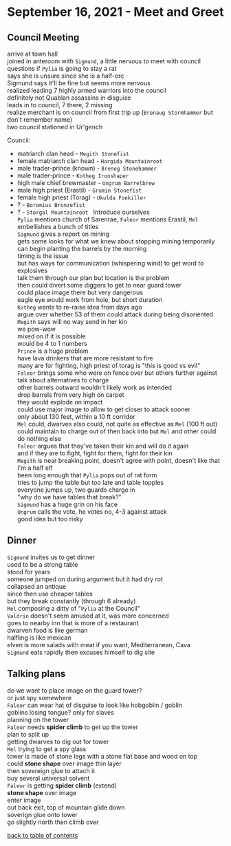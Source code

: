 # September 16, 2021 - Meet and Greet

## Council Meeting 

arrive at town hall  
joined in anteroom with `Sigmund`, a little nervous to meet with council  
questions if `Pylia` is going to stay a rat  
says she is unsure since she is a half-orc  
Sigmund says it'll be fine but seems more nervous  
realized leading 7 highly armed warriors into the council  
definitely not Quablan assassins in disguise  
leads in to council, 7 there, 2 missing  
realize merchant is on council from first trip up (`Brenaug Stormhammer` but don't remember name)  
two council stationed in Ur'gench  

Council:
- matriarch clan head - `Megith Stonefist`
- female matriarch clan head - `Hargida Mountainroot`
- male trader-prince (known) - `Brenog Stonehammer`
- male trader-prince - `Kotheg Ironshaper`
- high male chief brewmaster - `Ungrum Barrelbrew`
- male high priest (Erastil) - `Grumin Stonefist`
- female high priest (Torag) - `Ukulda Foekiller`
- ? - `Boromius Bronzefist`
- ? - `Storgal Mountainroot`
 
Introduce ourselves  
`Pylia` mentions church of Sarenrae, `Faleor` mentions Erastil, `Mel` embellishes a bunch of titles  
`Sigmund` gives a report on mining  
gets some looks for what we knew about stopping mining temporarily  
can begin planting the barrels by the morning  
timing is the issue  
but has ways for communication (whispering wind) to get word to explosives  
talk them through our plan but location is the problem  
then could divert some diggers to get to near guard tower  
could place image there but very dangerous  
eagle eye would work from hole, but short duration  
`Kotheg` wants to re-raise idea from days ago  
argue over whether 53 of them could attack during being disoriented  
`Megith` says will no way send in her kin  
we pow-wow  
mixed on if it is possible  
would be 4 to 1 numbers  
`Prince` is a huge problem  
have lava drinkers that are more resistant to fire  
many are for fighting, high priest of torag is "this is good vs evil"  
`Faleor` brings some who were on fence over but others further against  
talk about alternatives to charge  
other barrels outward wouldn't likely work as intended  
drop barrels from very high on carpet  
they would explode on impact  
could use major image to allow to get closer to attack sooner  
only about 130 feet, within a 10 ft corridor  
`Mel` could, dwarves also could, not quite as effective as `Mel` (100 ft out)  
could maintain to charge out of then back into but `Mel` and other could do nothing else  
`Faleor` argues that they've taken their kin and will do it again  
and if they are to fight, fight for them, fight for their kin  
`Megith` is near breaking point, doesn't agree with point, doesn't like that I'm a half elf  
been long enough that `Pylia` pops out of rat form  
tries to jump the table but too late and table topples  
everyone jumps up, two guards charge in  
"why do we have tables that break?"  
`Sigmund` has a huge grin on his face  
`Ungrum` calls the vote, he votes no, 4-3 against attack  
good idea but too risky  

## Dinner 

`Sigmund` invites us to get dinner  
used to be a strong table  
stood for years  
someone jumped on during argument but it had dry rot  
collapsed an antique  
since then use cheaper tables  
but they break constantly (through 6 already)  
`Mel` composing a ditty of "`Pylia` at the Council"  
`Valdrin` doesn't seem amused at it, was more concerned  
goes to nearby inn that is more of a restaurant  
dwarven food is like german  
halfling is like mexican  
elven is more salads with meat if you want, Mediterranean, Cava  
`Sigmund` eats rapidly then excuses himself to dig site  

## Talking plans  

do we want to place image on the guard tower?  
or just spy somewhere  
`Faleor` can wear hat of disguise to look like hobgoblin / goblin  
goblins losing tongue? only for slaves  
planning on the tower  
`Faleor` needs **spider climb** to get up the tower  
plan to split up  
getting dwarves to dig out for tower  
`Mel` trying to get a spy glass  
tower is made of stone legs with a stone flat base and wood on top  
could **stone shape** over image thin layer  
then sovereign glue to attach it  
buy several universal solvent  
`Faleor` is getting **spider climb** (extend)  
**stone shape** over image  
enter image  
out back exit, top of mountain glide down  
soverign glue onto tower  
go slightly north then climb over  

[back to table of contents](/sessions/README.md)

